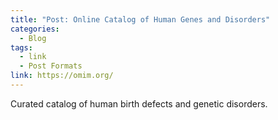 ```yaml
---
title: "Post: Online Catalog of Human Genes and Disorders"
categories:
  - Blog
tags:
  - link
  - Post Formats
link: https://omim.org/
---
```


Curated catalog of human birth defects and genetic disorders.

